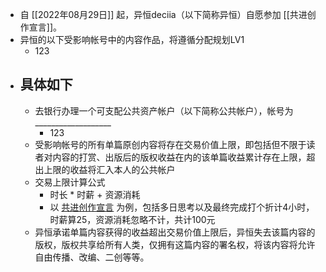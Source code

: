 - 自 [[2022年08月29日]] 起，异恒deciia（以下简称异恒）自愿参加 [[共进创作宣言]]。
- 异恒的以下受影响帐号中的内容作品，将遵循分配规划LV1
	- 123
- ## 具体如下
	- 去银行办理一个可支配公共资产帐户（以下简称公共帐户），帐号为___________________
		- 123
	- 受影响帐号的所有单篇原创内容将存在交易价值上限，即包括但不限于读者对内容的打赏、出版后的版权收益在内的该单篇收益累计存在上限，超出上限的收益将汇入本人的公共帐户
	- 交易上限计算公式
		- 时长 * 时薪 + 资源消耗
		- 以 [共进创作宣言](https://mp.weixin.qq.com/s?__biz=MjM5MDEzNDAyOQ==&mid=2447514570&idx=1&sn=15a93ac249f9efff036547b0c7986df4) 为例，包括多日思考以及最终完成打个折计4小时，时薪算25，资源消耗忽略不计，共计100元
	- 异恒承诺单篇内容获得的收益超出交易价值上限后，异恒失去该篇内容的版权，版权共享给所有人类，仅拥有这篇内容的署名权，将该内容将允许自由传播、改编、二创等等。